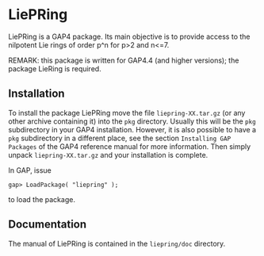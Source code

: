 
# LiePRing

LiePRing is a GAP4 package. Its main objective is to provide
access to the nilpotent Lie rings of order p^n for p>2 and n<=7.

REMARK: this package is written for GAP4.4 (and higher versions);
the package LieRing is required.


## Installation

To install the package LiePRing move the file `liepring-XX.tar.gz`
(or any other archive containing it) into the `pkg` directory.
Usually this will be the `pkg` subdirectory in your GAP4 installation.
However, it is also possible to have a `pkg` subdirectory in a 
different place, see the section `Installing GAP Packages` of the 
GAP4 reference manual for more information.
Then simply unpack `liepring-XX.tar.gz` and your installation is
complete.

In GAP, issue 

    gap> LoadPackage( "liepring" );

to load the package.
             

## Documentation

The manual of LiePRing is contained in the `liepring/doc` directory.

